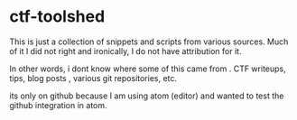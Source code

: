 # ctf-toolshed

This is just a collection of snippets and scripts from various sources. 
Much of it I did not right and ironically, I do not have attribution for it. 

In other words, i dont know where some of this came from . 
CTF writeups, tips, blog posts , various git repositories, etc. 

its only on github because I am using atom (editor)  and wanted to test the github integration in atom. 
